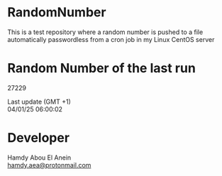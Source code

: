 # RandomNumber    
This is a test repository where a random number is pushed to a file automatically passwordless from a cron job in my Linux CentOS server    
# Random Number of the last run   
27229
      
Last update (GMT +1)    
04/01/25 06:00:02
# Developer    
Hamdy Abou El Anein   
hamdy.aea@protonmail.com
